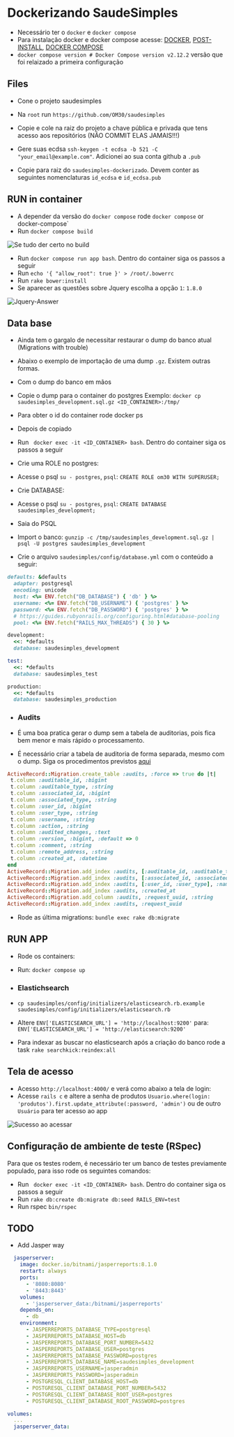 # Dockerizando SaudeSimples

- Necessário ter o `docker` e `docker compose`
- Para instalação docker e docker compose acesse: [DOCKER](https://docs.docker.com/engine/install/ubuntu/), [POST-INSTALL](https://docs.docker.com/engine/install/linux-postinstall/), [DOCKER COMPOSE](https://docs.docker.com/compose/)
- `docker compose version # Docker Compose version v2.12.2` versão que foi relaizado a primeira configuração

## Files

- Cone o projeto saudesimples
- Na `root` run `https://github.com/OM30/saudesimples`

- Copie e cole na raiz do projeto a chave pública e privada que tens acesso aos repositórios (NÂO COMMIT ELAS JAMAIS!!!)
- Gere suas ecdsa `ssh-keygen -t ecdsa -b 521 -C "your_email@example.com"`. Adicionei ao sua conta github a `.pub`
- Copie para raiz do `saudesimples-dockerizado`. Devem conter as seguintes nomenclaturas `id_ecdsa` e `id_ecdsa.pub`

## RUN in container

 - A depender da versão do `docker compose` rode `docker compose` or ` `docker-compose`
 - Run `docker compose build`

 ![Se tudo der certo no build](docs/images/docker-sucess.png)

 - Run `docker compose run app bash`. Dentro do container siga os passos a seguir
 - Run `echo '{ "allow_root": true }' > /root/.bowerrc`
 - Run `rake bower:install`
 - Se aparecer as questões sobre Jquery escolha a opção `1`: `1.8.0`

 ![Jquery-Answer](docs/images/jquery-ask.png)

## Data base

 - Ainda tem o gargalo de necessitar restaurar o dump do banco atual (Migrations with trouble)

 - Abaixo o exemplo de importação de uma dump `.gz`. Existem outras formas.

 - Com o dump do banco em mãos
 - Copie o dump para o container do postgres Exemplo: `docker cp saudesimples_development.sql.gz <ID_CONTAINER>:/tmp/`
 - Para obter o id do container rode docker ps
 - Depois de copiado

 - Run ` docker exec -it <ID_CONTAINER> bash`. Dentro do container siga os passos a seguir
 - Crie uma ROLE no postgres:
 - Acesse o psql `su - postgres`, `psql`: `CREATE ROLE om30 WITH SUPERUSER;`
 - Crie DATABASE:
 - Acesse o psql `su - postgres`, `psql`: `CREATE DATABASE saudesimples_development;`
 - Saia do PSQL
 - Import o banco: `gunzip -c /tmp/saudesimples_development.sql.gz | psql -U postgres saudesimples_development`

 - Crie o arquivo `saudesimples/config/database.yml` com o conteúdo a seguir:

```ruby
defaults: &defaults
  adapter: postgresql
  encoding: unicode
  host: <%= ENV.fetch("DB_DATABASE") { 'db' } %>
  username: <%= ENV.fetch("DB_USERNAME") { 'postgres' } %>
  password: <%= ENV.fetch("DB_PASSWORD") { 'postgres' } %>
  # https://guides.rubyonrails.org/configuring.html#database-pooling
  pool: <%= ENV.fetch("RAILS_MAX_THREADS") { 30 } %>

development:
  <<: *defaults
  database: saudesimples_development

test:
  <<: *defaults
  database: saudesimples_test

production:
  <<: *defaults
  database: saudesimples_production
```

 - ### Audits

 - É uma boa pratica gerar o dump sem a tabela de auditorias, pois fica bem menor e mais rápido o processamento.

 - É necessário criar a tabela de auditoria de forma separada, mesmo com o dump. Siga os procedimentos previstos [aqui](https://github.com/OM30/saudesimples/wiki/Criar-tabela-Audits)

 ```ruby
 ActiveRecord::Migration.create_table :audits, :force => true do |t|
  t.column :auditable_id, :bigint
  t.column :auditable_type, :string
  t.column :associated_id, :bigint
  t.column :associated_type, :string
  t.column :user_id, :bigint
  t.column :user_type, :string
  t.column :username, :string
  t.column :action, :string
  t.column :audited_changes, :text
  t.column :version, :bigint, :default => 0
  t.column :comment, :string
  t.column :remote_address, :string
  t.column :created_at, :datetime
end
ActiveRecord::Migration.add_index :audits, [:auditable_id, :auditable_type], :name => 'auditable_index'
ActiveRecord::Migration.add_index :audits, [:associated_id, :associated_type], :name => 'associated_index'
ActiveRecord::Migration.add_index :audits, [:user_id, :user_type], :name => 'user_index'
ActiveRecord::Migration.add_index :audits, :created_at
ActiveRecord::Migration.add_column :audits, :request_uuid, :string
ActiveRecord::Migration.add_index :audits, :request_uuid
 ```

 - Rode as última migrations: `bundle exec rake db:migrate`

## RUN APP

 - Rode os containers:
 - Run: `docker compose up`
 - ### Elastichsearch

 - `cp saudesimples/config/initializers/elasticsearch.rb.example saudesimples/config/initializers/elasticsearch.rb`
 - Altere `ENV['ELASTICSEARCH_URL'] = 'http://localhost:9200'` para: `ENV['ELASTICSEARCH_URL'] = 'http://elasticsearch:9200'`
 - Para indexar as buscar no elasticsearch após a criação do banco rode a task `rake searchkick:reindex:all`

 ## Tela de acesso

 - Acesso `http://localhost:4000/` e verá como abaixo a tela de login:
 - Acesse `rails c` e altere a senha de produtos `Usuario.where(login: 'produtos').first.update_attribute(:password, 'admin')` ou de outro `Usuário` para ter acesso ao app

 ![Sucesso ao acessar](docs/images/login-success.png)


## Configuração de ambiente de teste (RSpec)

Para que os testes rodem, é necessário ter um banco de testes previamente populado, para isso rode os seguintes
comandos:

- Run ` docker exec -it <ID_CONTAINER> bash`. Dentro do container siga os passos a seguir
- Run `rake db:create db:migrate db:seed RAILS_ENV=test`
- Run rspec `bin/rspec`


## TODO

- Add Jasper way

```yml
  jasperserver:
    image: docker.io/bitnami/jasperreports:8.1.0
    restart: always
    ports:
      - '8080:8080'
      - '8443:8443'
    volumes:
      - 'jasperserver_data:/bitnami/jasperreports'
    depends_on:
      - db
    environment:
      - JASPERREPORTS_DATABASE_TYPE=postgresql
      - JASPERREPORTS_DATABASE_HOST=db
      - JASPERREPORTS_DATABASE_PORT_NUMBER=5432
      - JASPERREPORTS_DATABASE_USER=postgres
      - JASPERREPORTS_DATABASE_PASSWORD=postgres
      - JASPERREPORTS_DATABASE_NAME=saudesimples_development
      - JASPERREPORTS_USERNAME=jasperadmin
      - JASPERREPORTS_PASSWORD=jasperadmin
      - POSTGRESQL_CLIENT_DATABASE_HOST=db
      - POSTGRESQL_CLIENT_DATABASE_PORT_NUMBER=5432
      - POSTGRESQL_CLIENT_DATABASE_ROOT_USER=postgres
      - POSTGRESQL_CLIENT_DATABASE_ROOT_PASSWORD=postgres

volumes:
  ...
  jasperserver_data:
```
